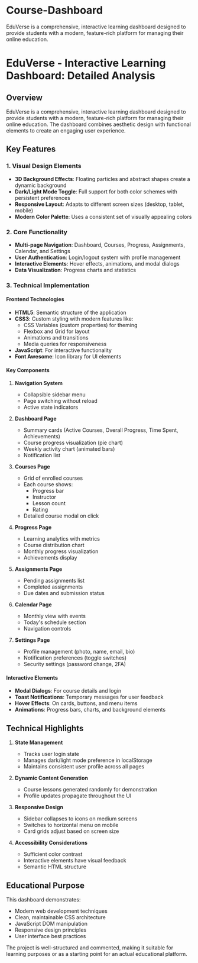 # Course-Dashboard
EduVerse is a comprehensive, interactive learning dashboard designed to provide students with a modern, feature-rich platform for managing their online education.
# EduVerse - Interactive Learning Dashboard: Detailed Analysis

## Overview
EduVerse is a comprehensive, interactive learning dashboard designed to provide students with a modern, feature-rich platform for managing their online education. The dashboard combines aesthetic design with functional elements to create an engaging user experience.

## Key Features

### 1. Visual Design Elements
- **3D Background Effects**: Floating particles and abstract shapes create a dynamic background
- **Dark/Light Mode Toggle**: Full support for both color schemes with persistent preferences
- **Responsive Layout**: Adapts to different screen sizes (desktop, tablet, mobile)
- **Modern Color Palette**: Uses a consistent set of visually appealing colors

### 2. Core Functionality
- **Multi-page Navigation**: Dashboard, Courses, Progress, Assignments, Calendar, and Settings
- **User Authentication**: Login/logout system with profile management
- **Interactive Elements**: Hover effects, animations, and modal dialogs
- **Data Visualization**: Progress charts and statistics

### 3. Technical Implementation

#### Frontend Technologies
- **HTML5**: Semantic structure of the application
- **CSS3**: Custom styling with modern features like:
  - CSS Variables (custom properties) for theming
  - Flexbox and Grid for layout
  - Animations and transitions
  - Media queries for responsiveness
- **JavaScript**: For interactive functionality
- **Font Awesome**: Icon library for UI elements

#### Key Components

1. **Navigation System**
   - Collapsible sidebar menu
   - Page switching without reload
   - Active state indicators

2. **Dashboard Page**
   - Summary cards (Active Courses, Overall Progress, Time Spent, Achievements)
   - Course progress visualization (pie chart)
   - Weekly activity chart (animated bars)
   - Notification list

3. **Courses Page**
   - Grid of enrolled courses
   - Each course shows:
     - Progress bar
     - Instructor
     - Lesson count
     - Rating
   - Detailed course modal on click

4. **Progress Page**
   - Learning analytics with metrics
   - Course distribution chart
   - Monthly progress visualization
   - Achievements display

5. **Assignments Page**
   - Pending assignments list
   - Completed assignments
   - Due dates and submission status

6. **Calendar Page**
   - Monthly view with events
   - Today's schedule section
   - Navigation controls

7. **Settings Page**
   - Profile management (photo, name, email, bio)
   - Notification preferences (toggle switches)
   - Security settings (password change, 2FA)

#### Interactive Elements
- **Modal Dialogs**: For course details and login
- **Toast Notifications**: Temporary messages for user feedback
- **Hover Effects**: On cards, buttons, and menu items
- **Animations**: Progress bars, charts, and background elements

## Technical Highlights

1. **State Management**
   - Tracks user login state
   - Manages dark/light mode preference in localStorage
   - Maintains consistent user profile across all pages

2. **Dynamic Content Generation**
   - Course lessons generated randomly for demonstration
   - Profile updates propagate throughout the UI

3. **Responsive Design**
   - Sidebar collapses to icons on medium screens
   - Switches to horizontal menu on mobile
   - Card grids adjust based on screen size

4. **Accessibility Considerations**
   - Sufficient color contrast
   - Interactive elements have visual feedback
   - Semantic HTML structure

## Educational Purpose
This dashboard demonstrates:
- Modern web development techniques
- Clean, maintainable CSS architecture
- JavaScript DOM manipulation
- Responsive design principles
- User interface best practices

The project is well-structured and commented, making it suitable for learning purposes or as a starting point for an actual educational platform.

